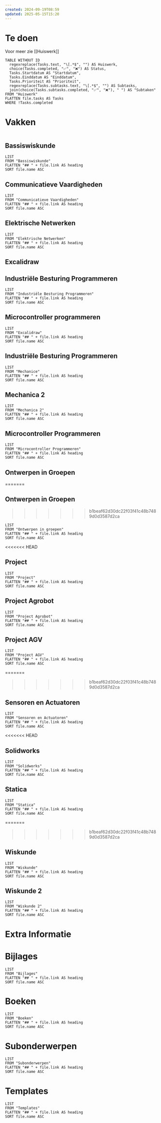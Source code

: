 ```yaml
---
created: 2024-09-19T08:59
updated: 2025-05-15T15:20
---
```


# Te doen
Voor meer zie [[Huiswerk]]
```dataview
TABLE WITHOUT ID 
  regexreplace(Tasks.text, "\[.*$", "") AS Huiswerk, 
  choice(Tasks.completed, "✅", "❌") AS Status, 
  Tasks.Startdatum AS "Startdatum", 
  Tasks.Einddatum AS "Einddatum",  
  Tasks.Prioriteit AS "Prioriteit", 
  regexreplace(Tasks.subtasks.text, "\[.*$", "") AS Subtasks, 
  join(choice(Tasks.subtasks.completed, "✅", "❌"), " ") AS "Subtaken"
FROM "Huiswerk"
FLATTEN file.tasks AS Tasks
WHERE !Tasks.completed
```

# Vakken

```toc
```

## Bassiswiskunde
```dataview
LIST
FROM "Bassiswiskunde"
FLATTEN "## " + file.link AS heading
SORT file.name ASC
```

## Communicatieve Vaardigheden
```dataview
LIST
FROM "Communicatieve Vaardigheden"
FLATTEN "## " + file.link AS heading
SORT file.name ASC
```

## Elektrische Netwerken
```dataview
LIST
FROM "Elektrische Netwerken"
FLATTEN "## " + file.link AS heading
SORT file.name ASC
```

## Excalidraw

## Industriële Besturing Programmeren
```dataview
LIST
FROM "Industriële Besturing Programmeren"
FLATTEN "## " + file.link AS heading
SORT file.name ASC
```
## Microcontroller programmeren
```dataview
LIST
FROM "Excalidraw"
FLATTEN "## " + file.link AS heading
SORT file.name ASC
```

## Industriële Besturing Programmeren
```dataview
LIST
FROM "Mechanice"
FLATTEN "## " + file.link AS heading
SORT file.name ASC
```



## Mechanica 2
```dataview
LIST
FROM "Mechanica 2"
FLATTEN "## " + file.link AS heading
SORT file.name ASC
```


## Microcontroller Programmeren
```dataview
LIST
FROM "Microcontroller Programmeren"
FLATTEN "## " + file.link AS heading
SORT file.name ASC
```

## Ontwerpen in Groepen
=======
## Ontwerpen in Groepen 
>>>>>>> b1beaf62d30dc22f03f41c48b7489d0d3587d2ca
```dataview
LIST
FROM "Ontwerpen in groepen"
FLATTEN "## " + file.link AS heading
SORT file.name ASC
```

<<<<<<< HEAD
## Project
```dataview
LIST
FROM "Project"
FLATTEN "## " + file.link AS heading
SORT file.name ASC
```

## Project Agrobot
```dataview
LIST
FROM "Project Agrobot"
FLATTEN "## " + file.link AS heading
SORT file.name ASC
```

## Project AGV
```dataview
LIST
FROM "Project AGV"
FLATTEN "## " + file.link AS heading
SORT file.name ASC
```

=======
>>>>>>> b1beaf62d30dc22f03f41c48b7489d0d3587d2ca
## Sensoren en Actuatoren
```dataview
LIST
FROM "Sensoren en Actuatoren"
FLATTEN "## " + file.link AS heading
SORT file.name ASC
```

<<<<<<< HEAD
## Solidworks
```dataview
LIST
FROM "Solidworks"
FLATTEN "## " + file.link AS heading
SORT file.name ASC
```

## Statica
```dataview
LIST
FROM "Statica"
FLATTEN "## " + file.link AS heading
SORT file.name ASC
```

=======
>>>>>>> b1beaf62d30dc22f03f41c48b7489d0d3587d2ca
## Wiskunde
```dataview
LIST
FROM "Wiskunde"
FLATTEN "## " + file.link AS heading
SORT file.name ASC
```

## Wiskunde 2
```dataview
LIST
FROM "Wiskunde 2"
FLATTEN "## " + file.link AS heading
SORT file.name ASC
```

# Extra Informatie

# Bijlages
```dataview
LIST
FROM "Bijlages"
FLATTEN "## " + file.link AS heading
SORT file.name ASC
```

# Boeken
```dataview
LIST
FROM "Boeken"
FLATTEN "## " + file.link AS heading
SORT file.name ASC
```

# Subonderwerpen
```dataview
LIST
FROM "Subonderwerpen"
FLATTEN "## " + file.link AS heading
SORT file.name ASC
```

# Templates
```dataview
LIST
FROM "Templates"
FLATTEN "## " + file.link AS heading
SORT file.name ASC
```
